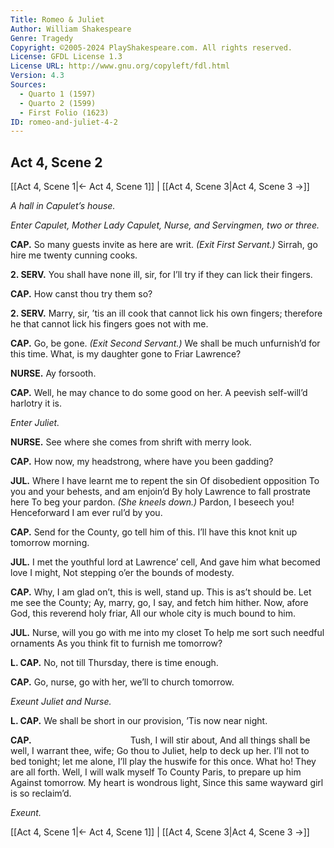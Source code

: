 ```yaml
---
Title: Romeo & Juliet
Author: William Shakespeare
Genre: Tragedy
Copyright: ©2005-2024 PlayShakespeare.com. All rights reserved.
License: GFDL License 1.3
License URL: http://www.gnu.org/copyleft/fdl.html
Version: 4.3
Sources:
  - Quarto 1 (1597)
  - Quarto 2 (1599)
  - First Folio (1623)
ID: romeo-and-juliet-4-2
---
```


## Act 4, Scene 2
[[Act 4, Scene 1|← Act 4, Scene 1]] | [[Act 4, Scene 3|Act 4, Scene 3 →]]

*A hall in Capulet’s house.*

*Enter Capulet, Mother Lady Capulet, Nurse, and Servingmen, two or three.*

**CAP.**
So many guests invite as here are writ.
*(Exit First Servant.)*
Sirrah, go hire me twenty cunning cooks.

**2. SERV.**
You shall have none ill, sir, for I’ll try if they can lick their fingers.

**CAP.**
How canst thou try them so?

**2. SERV.**
Marry, sir, ’tis an ill cook that cannot lick his own fingers; therefore he that cannot lick his fingers goes not with me.

**CAP.**
Go, be gone.
*(Exit Second Servant.)*
We shall be much unfurnish’d for this time.
What, is my daughter gone to Friar Lawrence?

**NURSE.**
Ay forsooth.

**CAP.**
Well, he may chance to do some good on her.
A peevish self-will’d harlotry it is.

*Enter Juliet.*

**NURSE.**
See where she comes from shrift with merry look.

**CAP.**
How now, my headstrong, where have you been gadding?

**JUL.**
Where I have learnt me to repent the sin
Of disobedient opposition
To you and your behests, and am enjoin’d
By holy Lawrence to fall prostrate here
To beg your pardon.
*(She kneels down.)*
Pardon, I beseech you!
Henceforward I am ever rul’d by you.

**CAP.**
Send for the County, go tell him of this.
I’ll have this knot knit up tomorrow morning.

**JUL.**
I met the youthful lord at Lawrence’ cell,
And gave him what becomed love I might,
Not stepping o’er the bounds of modesty.

**CAP.**
Why, I am glad on’t, this is well, stand up.
This is as’t should be. Let me see the County;
Ay, marry, go, I say, and fetch him hither.
Now, afore God, this reverend holy friar,
All our whole city is much bound to him.

**JUL.**
Nurse, will you go with me into my closet
To help me sort such needful ornaments
As you think fit to furnish me tomorrow?

**L. CAP.**
No, not till Thursday, there is time enough.

**CAP.**
Go, nurse, go with her, we’ll to church tomorrow.

*Exeunt Juliet and Nurse.*

**L. CAP.**
We shall be short in our provision,
’Tis now near night.

**CAP.**
           Tush, I will stir about,
And all things shall be well, I warrant thee, wife;
Go thou to Juliet, help to deck up her.
I’ll not to bed tonight; let me alone,
I’ll play the huswife for this once. What ho!
They are all forth. Well, I will walk myself
To County Paris, to prepare up him
Against tomorrow. My heart is wondrous light,
Since this same wayward girl is so reclaim’d.

*Exeunt.*

[[Act 4, Scene 1|← Act 4, Scene 1]] | [[Act 4, Scene 3|Act 4, Scene 3 →]]